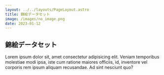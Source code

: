 ```yaml
---
layout: ../../layouts/PageLayout.astro
title: 錦絵データセット
image: /images/no_image.png
date: 2023-01-12
---
```

## 錦絵データセット

Lorem ipsum dolor sit, amet consectetur adipisicing elit. Veniam temporibus molestiae modi ipsa, iste cum ratione maiores officiis, id, inventore vel corporis rem ipsum aliquam recusandae. Ad sint nesciunt quo?
